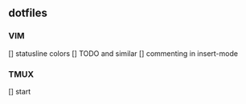 ## dotfiles

### VIM
[] statusline colors
[] TODO and similar
[] commenting in insert-mode

### TMUX
[] start


